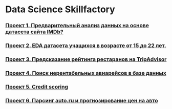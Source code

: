 # Data Science Skillfactory

### [Проект 1. Предварительный анализ данных на основе датасета сайта IMDb?](https://github.com/phantomroom/SkillFactory/tree/master/module_1)
### [Проект 2. EDA датасета учащихся в возрасте от 15 до 22 лет.](https://github.com/phantomroom/SkillFactory/tree/master/module_2)
### [Проект 3. Предсказание рейтинга рестаранов на TripAdvisor](https://github.com/phantomroom/SkillFactory/tree/master/module_3)
### [Проект 4. Поиск нерентабельных авиарейсов в базе данных](https://github.com/phantomroom/SkillFactory/tree/master/module_4)
### [Проект 5. Credit scoring](https://github.com/phantomroom/SkillFactory/tree/master/module_5)
### [Проект 6. Парсинг auto.ru и прогнозирование цен на авто](https://github.com/phantomroom/SkillFactory/tree/master/module_6) 

